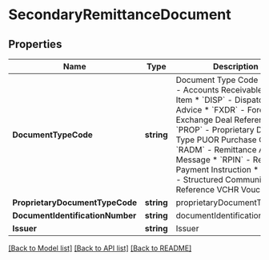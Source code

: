 # SecondaryRemittanceDocument

## Properties
Name | Type | Description | Notes
------------ | ------------- | ------------- | -------------
**DocumentTypeCode** | **string** | Document Type Code  * &#x60;AROI&#x60; - Accounts Receivable Open Item * &#x60;DISP&#x60; - Dispatch Advice * &#x60;FXDR&#x60; - Foreign Exchange Deal Reference * &#x60;PROP&#x60; - Proprietary Document Type PUOR Purchase Order * &#x60;RADM&#x60; - Remittance Advice Message * &#x60;RPIN&#x60; - Related Payment Instruction * &#x60;SCOR1&#x60; - Structured Communication Reference VCHR Voucher  | [optional] 
**ProprietaryDocumentTypeCode** | **string** | proprietaryDocumentTypeCode | [optional] 
**DocumentIdentificationNumber** | **string** | documentIdentificationNumber | [optional] 
**Issuer** | **string** | Issuer | [optional] 

[[Back to Model list]](../README.md#documentation-for-models) [[Back to API list]](../README.md#documentation-for-api-endpoints) [[Back to README]](../README.md)


